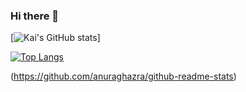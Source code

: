 ### Hi there 👋

<!--
**kai98/kai98** is a ✨ _special_ ✨ repository because its `README.md` (this file) appears on your GitHub profile.



Here are some ideas to get you started:

- 🔭 I’m currently working on ...
- 🌱 I’m currently learning ...
- 👯 I’m looking to collaborate on ...
- 🤔 I’m looking for help with ...
- 💬 Ask me about ...
- 📫 How to reach me: ...
- 😄 Pronouns: ...
- ⚡ Fun fact: ...
-->

[![Kai's GitHub stats](https://github-readme-stats.vercel.app/api?username=kai98&count_private=true)]

[![Top Langs](https://github-readme-stats.vercel.app/api/top-langs/?username=kai98&show_icons=true&langs_count=6)](https://github.com/anuraghazra/github-readme-stats)


(https://github.com/anuraghazra/github-readme-stats)
